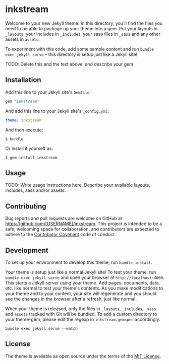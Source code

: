 # inkstream

Welcome to your new Jekyll theme! In this directory, you'll find the files you need to be able to package up your theme into a gem. Put your layouts in `_layouts`, your includes in `_includes`, your sass files in `_sass` and any other assets in `assets`.

To experiment with this code, add some sample content and run `bundle exec jekyll serve` – this directory is setup just like a Jekyll site!

TODO: Delete this and the text above, and describe your gem

## Installation

Add this line to your Jekyll site's `Gemfile`:

```ruby
gem "inkstream"
```

And add this line to your Jekyll site's `_config.yml`:

```yaml
theme: inkstream
```

And then execute:

    $ bundle

Or install it yourself as:

    $ gem install inkstream

## Usage

TODO: Write usage instructions here. Describe your available layouts, includes, sass and/or assets.

## Contributing

Bug reports and pull requests are welcome on GitHub at https://github.com/[USERNAME]/inkstream. This project is intended to be a safe, welcoming space for collaboration, and contributors are expected to adhere to the [Contributor Covenant](https://www.contributor-covenant.org/) code of conduct.

## Development

To set up your environment to develop this theme, run `bundle install`.

Your theme is setup just like a normal Jekyll site! To test your theme, run `bundle exec jekyll serve` and open your browser at `http://localhost:4000`. This starts a Jekyll server using your theme. Add pages, documents, data, etc. like normal to test your theme's contents. As you make modifications to your theme and to your content, your site will regenerate and you should see the changes in the browser after a refresh, just like normal.

When your theme is released, only the files in `_layouts`, `_includes`, `_sass` and `assets` tracked with Git will be bundled.
To add a custom directory to your theme-gem, please edit the regexp in `inkstream.gemspec` accordingly.

`bundle exec jekyll serve --watch`

## License

The theme is available as open source under the terms of the [MIT License](https://opensource.org/licenses/MIT).
